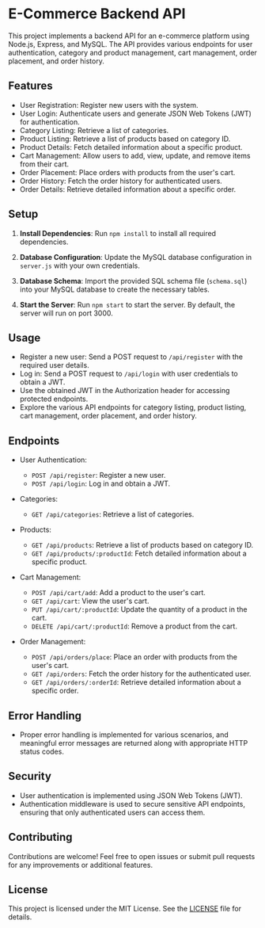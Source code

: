 # E-Commerce Backend API

This project implements a backend API for an e-commerce platform using Node.js, Express, and MySQL. The API provides various endpoints for user authentication, category and product management, cart management, order placement, and order history.

## Features

- User Registration: Register new users with the system.
- User Login: Authenticate users and generate JSON Web Tokens (JWT) for authentication.
- Category Listing: Retrieve a list of categories.
- Product Listing: Retrieve a list of products based on category ID.
- Product Details: Fetch detailed information about a specific product.
- Cart Management: Allow users to add, view, update, and remove items from their cart.
- Order Placement: Place orders with products from the user's cart.
- Order History: Fetch the order history for authenticated users.
- Order Details: Retrieve detailed information about a specific order.

## Setup

1. **Install Dependencies**: Run `npm install` to install all required dependencies.

2. **Database Configuration**: Update the MySQL database configuration in `server.js` with your own credentials.

3. **Database Schema**: Import the provided SQL schema file (`schema.sql`) into your MySQL database to create the necessary tables.

4. **Start the Server**: Run `npm start` to start the server. By default, the server will run on port 3000.

## Usage

- Register a new user: Send a POST request to `/api/register` with the required user details.
- Log in: Send a POST request to `/api/login` with user credentials to obtain a JWT.
- Use the obtained JWT in the Authorization header for accessing protected endpoints.
- Explore the various API endpoints for category listing, product listing, cart management, order placement, and order history.

## Endpoints

- User Authentication:
  - `POST /api/register`: Register a new user.
  - `POST /api/login`: Log in and obtain a JWT.

- Categories:
  - `GET /api/categories`: Retrieve a list of categories.

- Products:
  - `GET /api/products`: Retrieve a list of products based on category ID.
  - `GET /api/products/:productId`: Fetch detailed information about a specific product.

- Cart Management:
  - `POST /api/cart/add`: Add a product to the user's cart.
  - `GET /api/cart`: View the user's cart.
  - `PUT /api/cart/:productId`: Update the quantity of a product in the cart.
  - `DELETE /api/cart/:productId`: Remove a product from the cart.

- Order Management:
  - `POST /api/orders/place`: Place an order with products from the user's cart.
  - `GET /api/orders`: Fetch the order history for the authenticated user.
  - `GET /api/orders/:orderId`: Retrieve detailed information about a specific order.

## Error Handling

- Proper error handling is implemented for various scenarios, and meaningful error messages are returned along with appropriate HTTP status codes.

## Security

- User authentication is implemented using JSON Web Tokens (JWT).
- Authentication middleware is used to secure sensitive API endpoints, ensuring that only authenticated users can access them.

## Contributing

Contributions are welcome! Feel free to open issues or submit pull requests for any improvements or additional features.

## License

This project is licensed under the MIT License. See the [LICENSE](LICENSE) file for details.
